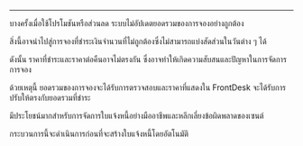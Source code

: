 ---
บางครั้งเมื่อใช้โปรโมชันหรือส่วนลด ระบบไม่อัปเดตยอดรวมของการจองอย่างถูกต้อง

สิ่งนี้อาจนำไปสู่การจองที่ชำระเงินจำนวนที่ไม่ถูกต้องซึ่งไม่สามารถแบ่งสัดส่วนในวันต่าง ๆ ได้

ดังนั้น ราคาที่ชำระและราคาต่อคืนอาจไม่ตรงกัน ซึ่งอาจทำให้เกิดความสับสนและปัญหาในการจัดการการจอง

ด้วยเหตุนี้ ยอดรวมของการจองจะได้รับการตรวจสอบและราคาที่แสดงใน FrontDesk จะได้รับการปรับให้ตรงกับยอดรวมที่ชำระ

มีประโยชน์มากสำหรับการจัดการใบแจ้งหนี้อย่างมืออาชีพและหลีกเลี่ยงข้อผิดพลาดของเซนต์

กระบวนการนี้จะดำเนินการก่อนที่จะสร้างใบแจ้งหนี้โดยอัตโนมัติ

